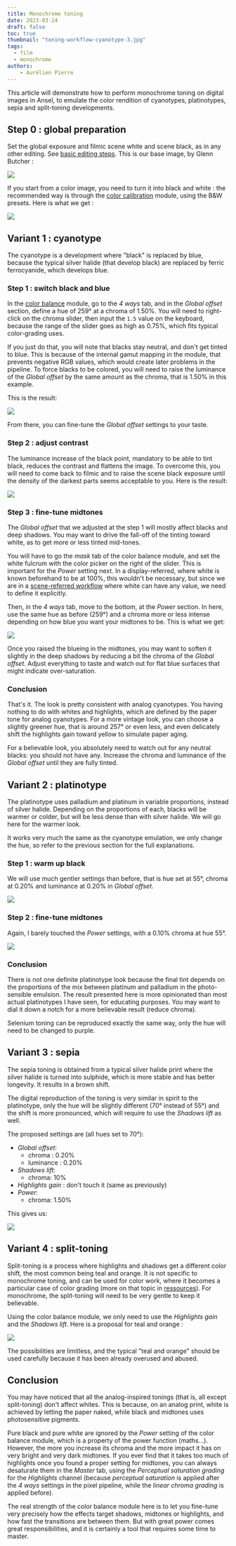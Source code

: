 ```yaml
---
title: Monochrome toning
date: 2023-03-24
draft: false
toc: true
thumbnail: "toning-workflow-cyanotype-3.jpg"
tags:
  - film
  - monochrome
authors:
    - Aurélien Pierre
---
```


This article will demonstrate how to perform monochrome toning on digital images in Ansel, to emulate the color rendition of cyanotypes, platinotypes, sepia and split-toning developments.

## Step 0 : global preparation

Set the global exposure and filmic scene white and scene black, as in any other editing. See [basic editing steps](./basic-editing.md). This is our base image, by Glenn Butcher :

![](toning-workflow-base.jpg)

If you start from a color image, you need to turn it into black and white : the recommended way is through the [color calibration](../doc/views/darkroom/modules/color-calibration.md) module, using the B&W presets. Here is what we get :

![](toning-workflow-monochrome.jpg)

## Variant 1 : cyanotype

The cyanotype is a development where "black" is replaced by blue, because the typical silver halide (that develop black) are replaced by ferric ferrocyanide, which develops blue.

### Step 1 : switch black and blue

In the [color balance](../doc/views/darkroom/modules/color-balance-rgb.md) module, go to the _4 ways_ tab, and in the _Global offset_ section, define a hue of 259° at a chroma of 1.50%. You will need to right-click on the chroma slider, then input the `1.5` value on the keyboard, because the range of the slider goes as high as 0.75%, which fits typical color-grading uses.

If you just do that, you will note that blacks stay neutral, and don't get tinted to blue. This is because of the internal gamut mapping in the module, that prevents negative RGB values, which would create later problems in the pipeline. To force blacks to be colored, you will need to raise the luminance of the _Global offset_ by the same amount as the chroma, that is 1.50% in this example.

This is the result:

![](toning-workflow-cyanotype-1.jpg)

From there, you can fine-tune the _Global offset_ settings to your taste.

### Step 2 : adjust contrast

The luminance increase of the black point, mandatory to be able to tint black, reduces the contrast and flattens the image. To overcome this, you will need to come back to filmic and to raise the scene black exposure until the density of the darkest parts seems acceptable to you. Here is the result:

![](toning-workflow-cyanotype-2.jpg)

### Step 3 : fine-tune midtones

The _Global offset_ that we adjusted at the step 1 will mostly affect blacks and deep shadows. You may want to drive the fall-off of the tinting toward white, as to get more or less tinted mid-tones.

You will have to go the _mask_ tab of the color balance module, and set the white fulcrum with the color picker on the right of the slider. This is important for the _Power_ setting next. In a display-referred, where white is known beforehand to be at 100%, this wouldn't be necessary, but since we are in a [scene-referred workflow](./scene-referred.md) where white can have any value, we need to define it explicitly.

Then, in the _4 ways_ tab, move to the bottom, at the _Power_ section. In here, use the same hue as before (259°) and a chroma more or less intense depending on how blue you want your midtones to be. This is what we get:

![](toning-workflow-cyanotype-3.jpg)

Once you raised the blueing in the midtones, you may want to soften it slightly in the deep shadows by reducing a bit the chroma of the _Global offset_. Adjust everything to taste and watch out for flat blue surfaces that might indicate over-saturation.

### Conclusion

That's it. The look is pretty consistent with analog cyanotypes. You having nothing to do with whites and highlights, which are defined by the paper tone for analog cyanotypes. For a more vintage look, you can choose a slightly greener hue, that is around 257° or even less, and even delicately shift the highlights gain toward yellow to simulate paper aging.

For a believable look, you absolutely need to watch out for any neutral blacks: you should not have any. Increase the chroma and luminance of the _Global offset_ until they are fully tinted.

## Variant 2 : platinotype

The platinotype uses palladium and platinum in variable proportions, instead of silver halide. Depending on the proportions of each, blacks will be warmer or colder, but will be less dense than with silver halide. We will go here for the warmer look.

It works very much the same as the cyanotype emulation, we only change the hue, so refer to the previous section for the full explanations.

### Step 1 : warm up black

We will use much gentler settings than before, that is hue set at 55°, chroma at 0.20% and luminance at 0.20% in _Global offset_.

![](toning-workflow-platinotype-1.jpg)


### Step 2 : fine-tune midtones

Again, I barely touched the _Power_ settings, with a 0.10% chroma at hue 55°.

![](toning-workflow-platinotype-2.jpg)

### Conclusion

There is not one definite platinotype look because the final tint depends on the proportions of the mix between platinum and palladium in the photo-sensible emulsion. The result presented here is more opinionated than most actual platinotypes I have seen, for educating purposes. You may want to dial it down a notch for a more believable result (reduce chroma).

Selenium toning can be reproduced exactly the same way, only the hue will need to be changed to purple.

## Variant 3 : sepia

The sepia toning is obtained from a typical silver halide print where the silver halide is turned into sulphide, which is more stable and has better longevity. It results in a brown shift.

The digital reproduction of the toning is very similar in spirit to the platinotype, only the hue will be slightly different (70° instead of 55°) and the shift is more pronounced, which will require to use the _Shadows lift_ as well.

The proposed settings are (all hues set to 70°): 

* _Global offset_:
  * chroma : 0.20%
  * luminance : 0.20%
* _Shadows lift_:
  * chroma: 10%
* _Highlights gain_ : don't touch it (same as previously)
* _Power_: 
  * chroma: 1.50%

This gives us:

![](toning-workflow-sepia.jpg)


## Variant 4 : split-toning

Split-toning is a process where highlights and shadows get a different color shift, the most common being teal and orange. It is not specific to monochrome toning, and can be used for color work, where it becomes a particular case of color grading (more on that topic in [ressources](../resources/readings.md#color-grading)). For monochrome, the split-toning will need to be very gentle to keep it believable.

Using the color balance module, we only need to use the _Highlights gain_ and the _Shadows lift_. Here is a proposal for teal and orange :

![](toning-workflow-split-toning.jpg)

The possibilities are limitless, and the typical "teal and orange" should be used carefully because it has been already overused and abused.

## Conclusion

You may have noticed that all the analog-inspired tonings (that is, all except split-toning) don't affect whites. This is because, on an analog print, white is achieved by letting the paper naked, while black and midtones uses photosensitive pigments.

Pure black and pure white are ignored by the _Power_ setting of the color balance module, which is a property of the power function (maths…). However, the more you increase its chroma and the more impact it has on very bright and very dark midtones. If you ever find that it takes too much of highlights once you found a proper setting for midtones, you can always desaturate them in the _Master_ tab, using the _Perceptual saturation grading_ for the _Highlights_ channel (because _perceptual saturation_ is applied after the _4 ways_ settings in the pixel pipeline, while the _linear chroma grading_ is applied before).

The real strength of the color balance module here is to let you fine-tune very precisely how the effects target shadows, midtones or highlights, and how fast the transitions are between them. But with great power comes great responsibilities, and it is certainly a tool that requires some time to master.
